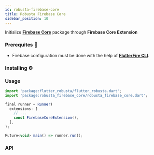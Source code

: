 ```yaml
---
id: robusta-firebase-core
title: Robusta Firebase Core
sidebar_position: 10
---
```


Initialize **[Firebase Core](https://firebase.flutter.dev/docs/core/usage/)** package through **Firebase Core Extension**

### Prerequites 📝

- Firebase configuration must be done with the help of **[FlutterFire CLI](https://firebase.flutter.dev/docs/overview)**.

### Installing ⚙️

### Usage

```js
import 'package:flutter_robusta/flutter_robusta.dart';
import 'package:robusta_firebase_core/robusta_firebase_core.dart';

final runner = Runner(
  extensions: [
    // ...
    const FirebaseCoreExtension(),
  ],
);

Future<void> main() => runner.run();
```

### API
